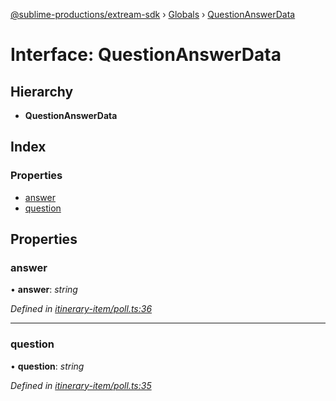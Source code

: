 [@sublime-productions/extream-sdk](../README.md) › [Globals](../globals.md) › [QuestionAnswerData](questionanswerdata.md)

# Interface: QuestionAnswerData

## Hierarchy

* **QuestionAnswerData**

## Index

### Properties

* [answer](questionanswerdata.md#answer)
* [question](questionanswerdata.md#question)

## Properties

###  answer

• **answer**: *string*

*Defined in [itinerary-item/poll.ts:36](https://github.com/Extream-SaaS/ex-sdk/blob/849839b/src/itinerary-item/poll.ts#L36)*

___

###  question

• **question**: *string*

*Defined in [itinerary-item/poll.ts:35](https://github.com/Extream-SaaS/ex-sdk/blob/849839b/src/itinerary-item/poll.ts#L35)*
